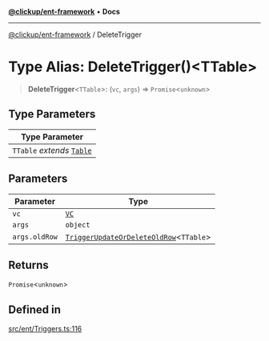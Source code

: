 [**@clickup/ent-framework**](../README.md) • **Docs**

***

[@clickup/ent-framework](../globals.md) / DeleteTrigger

# Type Alias: DeleteTrigger()\<TTable\>

> **DeleteTrigger**\<`TTable`\>: (`vc`, `args`) => `Promise`\<`unknown`\>

## Type Parameters

| Type Parameter |
| ------ |
| `TTable` *extends* [`Table`](Table.md) |

## Parameters

| Parameter | Type |
| ------ | ------ |
| `vc` | [`VC`](../classes/VC.md) |
| `args` | `object` |
| `args.oldRow` | [`TriggerUpdateOrDeleteOldRow`](TriggerUpdateOrDeleteOldRow.md)\<`TTable`\> |

## Returns

`Promise`\<`unknown`\>

## Defined in

[src/ent/Triggers.ts:116](https://github.com/clickup/ent-framework/blob/master/src/ent/Triggers.ts#L116)
